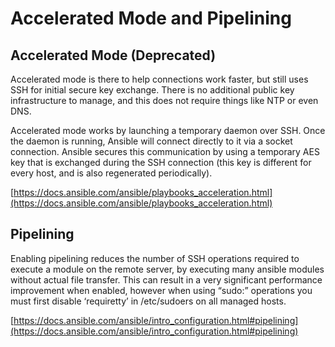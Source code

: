# Accelerated Mode and Pipelining

## Accelerated Mode (Deprecated)

Accelerated mode is there to help connections work faster, but still uses SSH for initial secure key exchange. There is no additional public key infrastructure to manage, and this does not require things like NTP or even DNS.

Accelerated mode works by launching a temporary daemon over SSH. Once the daemon is running, Ansible will connect directly to it via a socket connection. Ansible secures this communication by using a temporary AES key that is exchanged during the SSH connection (this key is different for every host, and is also regenerated periodically).

[https://docs.ansible.com/ansible/playbooks_acceleration.html](https://docs.ansible.com/ansible/playbooks_acceleration.html)

## Pipelining

Enabling pipelining reduces the number of SSH operations required to execute a module on the remote server, by executing many ansible modules without actual file transfer. This can result in a very significant performance improvement when enabled, however when using “sudo:” operations you must first disable ‘requiretty’ in /etc/sudoers on all managed hosts.

[https://docs.ansible.com/ansible/intro_configuration.html#pipelining](https://docs.ansible.com/ansible/intro_configuration.html#pipelining)
